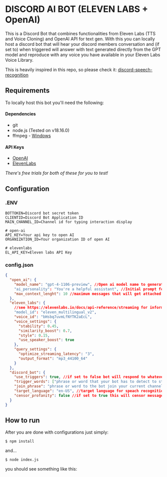 # DISCORD AI BOT (ELEVEN LABS + OpenAI)

This is a Discord Bot that combines functionalities from Eleven Labs (TTS and Voice Cloning) and OpenAI API for text gen. With this you can locally host a discord bot that will hear your discord members conversation and (if set to) when triggered will answer with text generated directly from the GPT model and reproduce with any voice you have available in your Eleven Labs Voice Library.

This is heavily inspired in this repo, so please check it: [discord-speech-recognition](https://github.com/Rei-x/discord-speech-recognition)

## Requirements

To locally host this bot you'll need the following:

#### Dependencies

- git
- node.js (Tested on v18.16.0)
- ffmpeg - [Windows](https://ffmpeg.org/)

#### API Keys

- [OpenAI](https://platform.openai.com/docs/overview)
- [ElevenLabs](https://elevenlabs.io/)

*There's free trials for both of these for you to test!*

## Configuration

### .ENV

```dotenv
BOTTOKEN=Discord bot secret token
CLIENTID=Discord Bot Application ID
MAIN_CHANNEL_ID=Channel id for typing interaction display

# open-ai
API_KEY=Your api key to open AI
ORGANIZATION_ID=Your organization ID of open AI

# elevenlabs
EL_API_KEY=Eleven labs API Key

```

### config.json

```json
{
  "open_ai": {
    "model_name": "gpt-4-1106-preview", //Open ai model name to generate responses, see https://platform.openai.com/docs/models/continuous-model-upgrades for more info
    "ai_personality": "You're a helpful assistant", //Initial prompt for the conversation, this will define how your openAI will generate your responses
    "max_context_lenght": 10 //maximum messages that will get attached to OpenAI request, leaving a higher number will consume more tokens and greatly increase costs but the AI will get a better context memory
  },
  "eleven_labs": {
    //see https://elevenlabs.io/docs/api-reference/streaming for information about this section
    "model_id": "eleven_multilingual_v2",
    "voice_id": "bHsbq7uvmLfNYTK2aEcL",
    "voice_settings": {
      "stability": 0.45,
      "similarity_boost": 0.7,
      "style": 0.15,
      "use_speaker_boost": true
    },
    "query_settings": {
      "optimize_streaming_latency": "3",
      "output_format": "mp3_44100_64"
    }
  },
  "discord_bot": {
    "use_triggers": true, //if set to false bot will respond to whatever someone speaks
    "trigger_words": ["phrase or word that your bot has to detect to start generating a response"],
    "join_phrase": "phrase or word to the bot join your current channel",
    "target_language": "en-US", //target language for speach recognition
    "censor_profanity": false //if set to true this will censor messages received from discord speakers
  }
}
```

## How to run

After you are done with configurations just simply:

```
$ npm install
```

and...

```
$ node index.js
```

you should see something like this:
